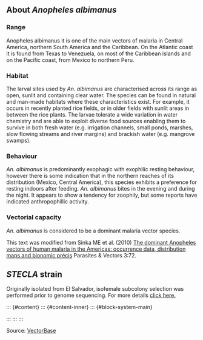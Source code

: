 About *Anopheles albimanus*
---------------------------

### Range

Anopheles albimanus it is one of the main vectors of malaria in Central
America, northern South America and the Caribbean. On the Atlantic coast
it is found from Texas to Venezuela, on most of the Caribbean islands
and on the Pacific coast, from Mexico to northern Peru.

### Habitat

The larval sites used by *An. albimanus* are characterised across its
range as open, sunlit and containing clear water. The species can be
found in natural and man-made habitats where these characteristics
exist. For example, it occurs in recently planted rice fields, or in
older fields with sunlit areas in between the rice plants. The larvae
tolerate a wide variation in water chemistry and are able to exploit
diverse food sources enabling them to survive in both fresh water (e.g.
irrigation channels, small ponds, marshes, slow flowing streams and
river margins) and brackish water (e.g. mangrove swamps).

### Behaviour

*An. albimanus* is predominantly exophagic with exophilic resting
behaviour, however there is some indication that in the northern reaches
of its distribution (Mexico, Central America), this species exhibits a
preference for resting indoors after feeding. *An. albimanus* bites in
the evening and during the night. It appears to show a tendency for
zoophily, but some reports have indicated anthropophillic activity.

### Vectorial capacity

*An. albimanus* is considered to be a dominant malaria vector species.

This text was modified from Sinka ME et al. (2010) [The dominant
Anopheles vectors of human malaria in the Americas: occurrence data,
distribution maps and bionomic
précis](http://www.parasitesandvectors.com/content/3/1/72) Parasites &
Vectors 3:72.

*STECLA* strain
---------------

Originally isolated from El Salvador, isofemale subcolony selection was
performed prior to genome sequencing. For more details [click
here.](http://www.mr4.org/MR4ReagentsSearch/livingMosquitoes/MRA-126.aspx)

::: {#content}
::: {#content-inner}
::: {#block-system-main}
<div>

<div>

<div>

<div>

<div>

<div>

<div>

<div>

<div>

</div>

</div>

</div>

</div>

</div>

</div>

</div>

</div>

</div>
:::
:::
:::

Source:
[VectorBase](https://www.vectorbase.org/organisms/anopheles-albimanus "Tendency to inhabit/rest in outdoor areas.")
